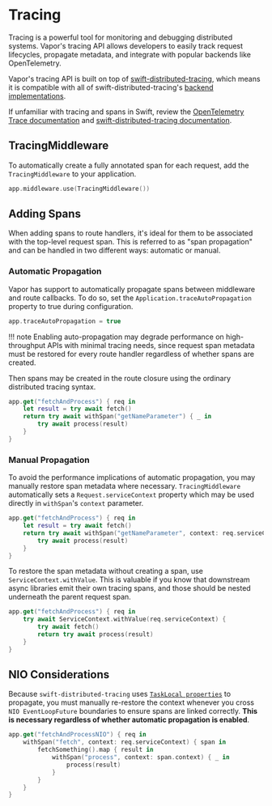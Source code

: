 # Tracing

Tracing is a powerful tool for monitoring and debugging distributed systems. Vapor's tracing API allows developers to easily track request lifecycles, propagate metadata, and integrate with popular backends like OpenTelemetry.

Vapor's tracing API is built on top of [swift-distributed-tracing](https://github.com/apple/swift-distributed-tracing), which means it is compatible with all of swift-distributed-tracing's [backend implementations](https://github.com/apple/swift-distributed-tracing/blob/main/README.md#tracing-backends).

If unfamiliar with tracing and spans in Swift, review the [OpenTelemetry Trace documentation](https://opentelemetry.io/docs/concepts/signals/traces/) and [swift-distributed-tracing documentation](https://swiftpackageindex.com/apple/swift-distributed-tracing/main/documentation/tracing).

## TracingMiddleware

To automatically create a fully annotated span for each request, add the `TracingMiddleware` to your application.

```swift
app.middleware.use(TracingMiddleware())
```

## Adding Spans

When adding spans to route handlers, it's ideal for them to be associated with the top-level request span. This is referred to as "span propagation" and can be handled in two different ways: automatic or manual.

### Automatic Propagation

Vapor has support to automatically propagate spans between middleware and route callbacks. To do so, set the `Application.traceAutoPropagation` property to true during configuration.

```swift
app.traceAutoPropagation = true
```

!!! note
    Enabling auto-propagation may degrade performance on high-throughput APIs with minimal tracing needs, since request span metadata must be restored for every route handler regardless of whether spans are created.

Then spans may be created in the route closure using the ordinary distributed tracing syntax.

```swift
app.get("fetchAndProcess") { req in
    let result = try await fetch()
    return try await withSpan("getNameParameter") { _ in
        try await process(result)
    }
}
```

### Manual Propagation

To avoid the performance implications of automatic propagation, you may manually restore span metadata where necessary. `TracingMiddleware` automatically sets a `Request.serviceContext` property which may be used directly in `withSpan`'s `context` parameter.

```swift
app.get("fetchAndProcess") { req in
    let result = try await fetch()
    return try await withSpan("getNameParameter", context: req.serviceContext) { _ in
        try await process(result)
    }
}
```

To restore the span metadata without creating a span, use `ServiceContext.withValue`. This is valuable if you know that downstream async libraries emit their own tracing spans, and those should be nested underneath the parent request span.

```swift
app.get("fetchAndProcess") { req in
    try await ServiceContext.withValue(req.serviceContext) {
        try await fetch()
        return try await process(result)
    }
}
```

## NIO Considerations

Because `swift-distributed-tracing` uses [`TaskLocal properties`](https://developer.apple.com/documentation/swift/tasklocal) to propagate, you must manually re-restore the context whenever you cross `NIO EventLoopFuture` boundaries to ensure spans are linked correctly. **This is necessary regardless of whether automatic propagation is enabled**.

```swift
app.get("fetchAndProcessNIO") { req in
    withSpan("fetch", context: req.serviceContext) { span in
        fetchSomething().map { result in
            withSpan("process", context: span.context) { _ in
                process(result)
            }
        }
    }
}
```
